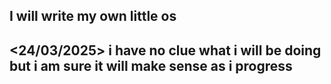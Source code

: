 I will write my own little os 
-----------------------
<24/03/2025> i have no clue what i will be doing but i am sure it will make sense as i progress
----------------------
